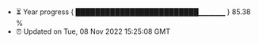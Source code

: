 - ⏳ Year progress { █████████████████████████▁▁▁▁▁ } 85.38 %
- ⏰ Updated on Tue, 08 Nov 2022 15:25:08 GMT

